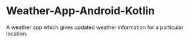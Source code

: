 # Weather-App-Android-Kotlin
A weather app which gives updated weather information for a particular location.
